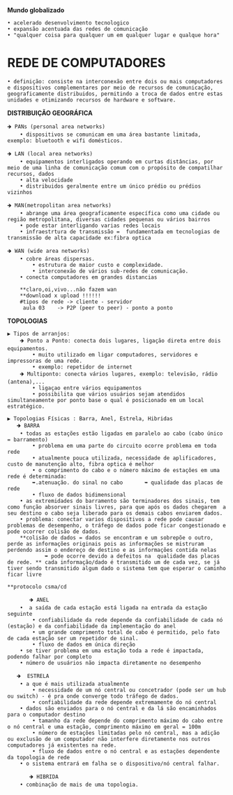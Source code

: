 **Mundo globalizado**

	• acelerado desenvolvimento tecnologico
	• expansão acentuada das redes de comunicação
	• "qualquer coisa para qualquer um em qualquer lugar e qualque hora"

# REDE DE COMPUTADORES

 	• definição: consiste na interconexão entre dois ou mais computadores e dispositivos complementares por meio de recursos de comunicação,
  	geograficamente distribuidos, permitindo a troca de dados entre estas unidades e otimizando recursos de hardware e software.

**DISTRIBUIÇÃO GEOGRÁFICA**

	🡺 PANs (personal area networks) 
		• dispositivos se comunicam em uma área bastante limitada, exemplo: bluetooth e wifi domésticos.

	🡺 LAN (local area networks) 
		• equipamentos interligados operando em curtas distâncias, por meio de uma linha de comunicação comum com o propósito de compatilhar recursos, dados 
		• alta velocidade
		• distribuidos geralmente entre um único prédio ou prédios vizinhos

	🡺 MAN(metropolitan area networks) 
		• abrange uma área geograficamente específica como uma cidade ou região metropolitana, diversas cidades pequenas ou vários bairros
 		• pode estar interligando varias redes locais 
 		• infraestrtura de transmissão =  fundamentada em tecnologias de transmissão de alta capacidade ex:fibra optica

	🡺 WAN (wide area networks) 
		• cobre áreas dispersas.
       		• estrutura de maior custo e complexidade.   
        	• interconexão de vários sub-redes de comunicação.
		• conecta computadores em grandes distancias 

		**claro,oi,vivo...não fazem wan  
		**download x upload !!!!!!
		#tipos de rede -> cliente - servidor
   		 aula 03    -> P2P (peer to peer) - ponto a ponto 

**TOPOLOGIAS**

    ▶ Tipos de arranjos: 
		🡺 Ponto a Ponto: conecta dois lugares, ligação direta entre dois equipamentos.
			• muito utilizado em ligar computadores, servidores e impressoras de uma rede.
 			• exemplo: repetidor de internet 
 		🡺 Multiponto: conecta vários lugares, exemplo: televisão, rádio (antena),...
 			• ligaçao entre vários equipamentos
			• possibilita que vários usuários sejam atendidos simultaneamente por ponto base o qual é posicionado em um local estratégico. 
 
    ▶ Topologias Físicas : Barra, Anel, Estrela, Hibridas
	   🡺 BARRA
		• todas as estações estão ligadas em paralelo ao cabo (cabo único = barramento)
       		• problema em uma parte do circuito ocorre problema em toda rede
        	• atualmente pouca utilizada, necessidade de aplificadores, custo de manutenção alto, fibra optica é melhor
       		• o comprimento do cabo e o número máximo de estações em uma rede é determinada: 
			➥.atenuação. do sinal no cabo		➥ qualidade das placas de rede
        	• fluxo de dados bidimensional 
	 	• as extremidades do barramento são terminadores dos sinais, tem como função absorver sinais livres, para que após os dados chegarem  a seu destino o cabo seja liberado para os demais cabos enviarem dados.
		• problema: conectar varios dispositivos a rede pode causar problemas de desempenho, o tráfego de dados pode ficar congestionado e pode ocorrer colisão de dados.
		**colisão de dados = dados se encontram e um sobrepõe o outro, perde as informações originais pois as informações se mistruram perdendo assim o endereço de destino e as informações contida nelas 
	     		➥ pode ocorre devido a defeitos na  qualidade das placas de rede. ** cada informação/dado é transmitido um de cada vez, se já tiver sendo transmitido algum dado o sistema tem que esperar o caminho ficar livre

	**protocolo csma/cd

           🡺 ANEL 
		•  a saída de cada estação está ligada na entrada da estação seguinte 
        	• confiabilidade da rede depende da confiabilidade de cada nó (estação) e da confiabilidade da implementação do anel
        	• um grande comprimento total de cabo é permitido, pelo fato de cada estação ser um repetidor de sinal.
        	• fluxo de dados em única direção 
		• se tiver problema em uma estação toda a rede é impactada, podendo falhar por completo
		• número de usuários não impacta diretamente no desempenho   

	   🡺  ESTRELA
		• a que é mais utilizada atualmente
        	• necessidade de um nó central ou concetrador (pode ser um hub ou switch) - é pra onde converge todo tráfego de dados. 
        	• confiabilidade da rede depende extremamente do nó central
		• dados são enviados para o nó central e da lá são encaminhados para o computador destino
        	• tamanho da rede depende do comprimento máximo do cabo entre o nó central e uma estação, comprimento máximo em geral = 100m
        	• número de estações limitadas pelo nó central, mas a adição ou exclusão de um computador não interfere diretamente nos outros computadores já existentes na rede.
	        • fluxo de dados entre o nó central e as estações dependente da topologia de rede
		• o sistema entrará em falha se o dispositivo/nó central falhar.

    	   🡺 HIBRIDA
		• combinação de mais de uma topologia.



















